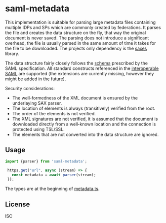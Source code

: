 # saml-metadata

This implementation is suitable for parsing large metadata files containing multiple IDPs and SPs which are commonly created by federations.
It parses the file and creates the data structure on the fly, that way the original document is never saved.
The parsing does not introduce a significant overhead, the file is usually parsed in the same amount of time it takes for the file to be downloaded.
The projects only dependency is the [saxes](https://www.npmjs.com/package/saxes) library.

The data structure fairly closely follows the [schema](https://docs.oasis-open.org/security/saml/v2.0/saml-schema-metadata-2.0.xsd) prescribed by the SAML specification. All standard constructs referenced in the [interoperable SAML](https://kantarainitiative.github.io/SAMLprofiles/saml2int.html) are supported (the extensions are currently missing, however they might be added in the future).

Security considerations:
- The well-formedness of the XML document is ensured by the underlaying SAX parser.
- The location of elements is always (transitively) verified from the root.
- The order of the elements is not verified.
- The XML signatures are not verified, it is assumed that the document is downloaded directly from a well-known location and the connection is protected using TSL/SSL.
- The elements that are not converted into the data structure are ignored.

## Usage

```ts
import {parser} from 'saml-metadata';

 https.get("url", async (stream) => {
   const metadata = await parser(stream);
 });
```

The types are at the beginning of [metadata.ts](https://github.com/UM-LPM/saml-metadata/blob/master/src/metadata.ts).

## License
ISC
